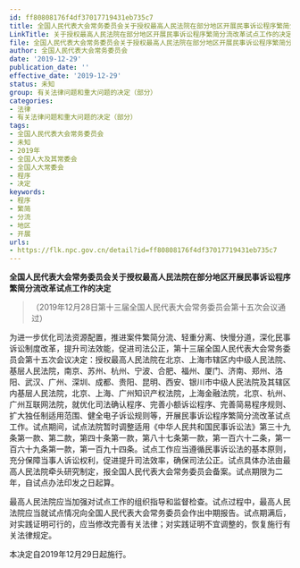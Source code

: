 ```yaml
---
id: ff80808176f4df37017719431eb735c7
title: 全国人民代表大会常务委员会关于授权最高人民法院在部分地区开展民事诉讼程序繁简分流改革试点工作的决定
LinkTitle: 关于授权最高人民法院在部分地区开展民事诉讼程序繁简分流改革试点工作的决定（2019）
file: 全国人民代表大会常务委员会关于授权最高人民法院在部分地区开展民事诉讼程序繁简分流改革试点工作的决定_ff80808176f4df37017719431eb735c7.docx
author: 全国人民代表大会常务委员会
date: '2019-12-29'
publication_date: ''
effective_date: '2019-12-29'
status: 未知
group: 有关法律问题和重大问题的决定（部分）
categories:
- 法律
- 有关法律问题和重大问题的决定（部分）
tags:
- 全国人民代表大会常务委员会
- 未知
- 2019年
- 全国人大及其常委会
- 全国人大常委会
- 程序
- 决定
keywords:
- 程序
- 繁简
- 分流
- 地区
- 开展
urls:
- https://flk.npc.gov.cn/detail?id=ff80808176f4df37017719431eb735c7
---
```


**全国人民代表大会常务委员会关于授权最高人民法院在部分地区开展民事诉讼程序繁简分流改革试点工作的决定**

> （2019年12月28日第十三届全国人民代表大会常务委员会第十五次会议通过）

为进一步优化司法资源配置，推进案件繁简分流、轻重分离、快慢分道，深化民事诉讼制度改革，提升司法效能，促进司法公正，第十三届全国人民代表大会常务委员会第十五次会议决定：授权最高人民法院在北京、上海市辖区内中级人民法院、基层人民法院，南京、苏州、杭州、宁波、合肥、福州、厦门、济南、郑州、洛阳、武汉、广州、深圳、成都、贵阳、昆明、西安、银川市中级人民法院及其辖区内基层人民法院，北京、上海、广州知识产权法院，上海金融法院，北京、杭州、广州互联网法院，就优化司法确认程序、完善小额诉讼程序、完善简易程序规则、扩大独任制适用范围、健全电子诉讼规则等，开展民事诉讼程序繁简分流改革试点工作。试点期间，试点法院暂时调整适用《中华人民共和国民事诉讼法》第三十九条第一款、第二款，第四十条第一款，第八十七条第一款，第一百六十二条，第一百六十九条第一款，第一百九十四条。试点工作应当遵循民事诉讼法的基本原则，充分保障当事人诉讼权利，促进提升司法效率，确保司法公正。试点具体办法由最高人民法院牵头研究制定，报全国人民代表大会常务委员会备案。试点期限为二年，自试点办法印发之日起算。

最高人民法院应当加强对试点工作的组织指导和监督检查。试点过程中，最高人民法院应当就试点情况向全国人民代表大会常务委员会作出中期报告。试点期满后，对实践证明可行的，应当修改完善有关法律；对实践证明不宜调整的，恢复施行有关法律规定。

本决定自2019年12月29日起施行。
